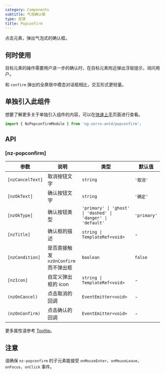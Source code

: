 ```yaml
---
category: Components
subtitle: 气泡确认框
type: 反馈
title: Popconfirm
---
```


点击元素，弹出气泡式的确认框。

## 何时使用

目标元素的操作需要用户进一步的确认时，在目标元素附近弹出浮层提示，询问用户。

和 `confirm` 弹出的全屏居中模态对话框相比，交互形式更轻量。

## 单独引入此组件

想要了解更多关于单独引入组件的内容，可以在[快速上手](/docs/getting-started/zh#单独引入某个组件)页面进行查看。

```ts
import { NzPopconfirmModule } from 'ng-zorro-antd/popconfirm';
```

## API

### [nz-popconfirm]

| 参数 | 说明 | 类型 | 默认值 |
| --- | --- | --- | --- |
| `[nzCancelText]` | 取消按钮文字 | `string` | `'取消'` |
| `[nzOkText]` | 确认按钮文字 | `string` | `'确定'` |
| `[nzOkType]` | 确认按钮类型 | `'primary' \| 'ghost' \| 'dashed' \| 'danger' \| 'default'` | `'primary'` |
| `[nzTitle]` | 确认框的描述 | `string \| TemplateRef<void>` | - |
| `[nzCondition]` | 是否直接触发 `nzOnConfirm` 而不弹出框 | `boolean` | `false` |
| `[nzIcon]` | 自定义弹出框的 icon  | `string \| TemplateRef<void>` | - |
| `(nzOnCancel)` | 点击取消的回调 | `EventEmitter<void>` | - |
| `(nzOnConfirm)` | 点击确认的回调 | `EventEmitter<void>` | - |

更多属性请参考 [Tooltip](/components/tooltip/zh#api)。

## 注意

请确保 `nz-popconfirm` 的子元素能接受 `onMouseEnter`、`onMouseLeave`、`onFocus`、`onClick` 事件。
